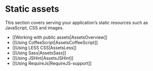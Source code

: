 <!--- Copyright (C) Lightbend Inc. <https://www.lightbend.com> -->

# Static assets

This section covers serving your application’s static resources such as JavaScript, CSS and images.

- [[Working with public assets|AssetsOverview]]
- [[Using CoffeeScript|AssetsCoffeeScript]]
- [[Using LESS CSS|AssetsLess]]
- [[Using Sass|AssetsSass]]
- [[Using JSHint|AssetsJSHint]]
- [[Using RequireJs|RequireJS-support]]
